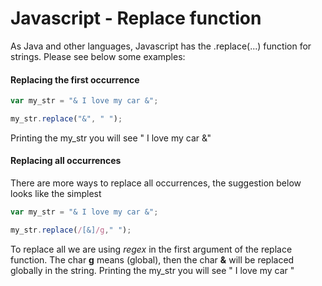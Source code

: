 # Javascript - Replace function

As Java and other languages, Javascript has the .replace(...) function for strings. Please see below some examples:
   
#### Replacing the first occurrence

```javascript
var my_str = "& I love my car &";

my_str.replace("&", " ");

```
Printing the my_str you will see "  I love my car &"

#### Replacing all occurrences

There are more ways to replace all occurrences, the suggestion below looks like the simplest 

```javascript
var my_str = "& I love my car &";

my_str.replace(/[&]/g," ");

```
To replace all we are using *regex* in the first argument of the replace function. The char **g** means (global), then the char **&** will be replaced globally in the string.
Printing the my_str you will see "  I love my car  "
